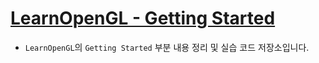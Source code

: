 # [LearnOpenGL - Getting Started](https://learnopengl.com/)
- `LearnOpenGL`의 `Getting Started` 부분 내용 정리 및 실습 코드 저장소입니다.
